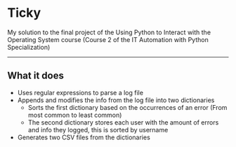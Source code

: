 # Ticky

My solution to the final project of the Using Python to Interact with the Operating System course (Course 2 of the IT Automation with Python Specialization)

---

## What it does
- Uses regular expressions to parse a log file
- Appends and modifies the info from the log file into two dictionaries
    - Sorts the first dictionary based on the occurrences of an error (From most common to least common)
    - The second dictionary stores each user with the amount of errors and info they logged, this is sorted by username
- Generates two CSV files from the dictionaries
